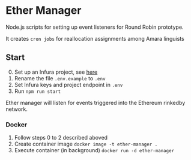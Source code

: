 # Ether Manager

Node.js scripts for setting up event listeners for Round Robin prototype.

It creates `cron jobs` for reallocation assignments among Amara linguists

## Start

0. Set up an Infura project, see [here](https://blog.infura.io/getting-started-with-infura-28e41844cc89/)
1. Rename the file `.env.example` to `.env`
2. Set Infura keys and project endpoint in `.env`
3. Run `npm run start`

Ether manager will listen for events triggered into the Ethereum rinkedby network.

### Docker

1. Follow steps 0 to 2 described aboved
2. Create container image `docker image -t ether-manager .`
3. Execute container (in background) `docker run -d ether-manager`